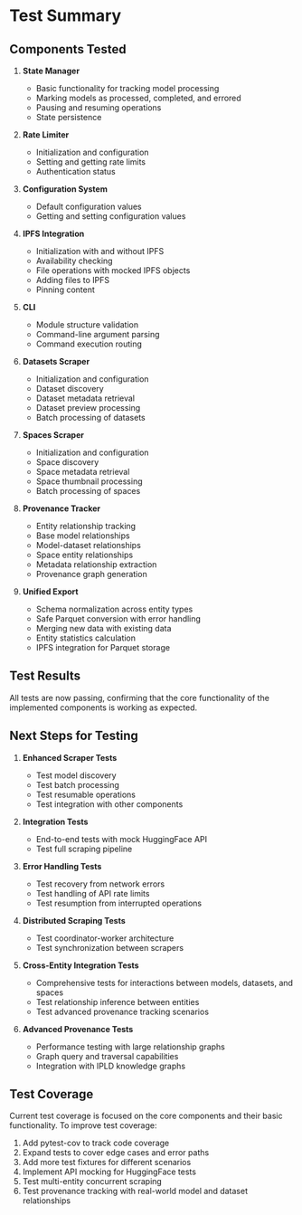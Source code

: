 # Test Summary

## Components Tested

1. **State Manager**
   - Basic functionality for tracking model processing
   - Marking models as processed, completed, and errored
   - Pausing and resuming operations
   - State persistence

2. **Rate Limiter**
   - Initialization and configuration
   - Setting and getting rate limits
   - Authentication status

3. **Configuration System**
   - Default configuration values
   - Getting and setting configuration values

4. **IPFS Integration**
   - Initialization with and without IPFS
   - Availability checking
   - File operations with mocked IPFS objects
   - Adding files to IPFS
   - Pinning content

5. **CLI**
   - Module structure validation
   - Command-line argument parsing
   - Command execution routing

6. **Datasets Scraper**
   - Initialization and configuration
   - Dataset discovery
   - Dataset metadata retrieval
   - Dataset preview processing
   - Batch processing of datasets

7. **Spaces Scraper**
   - Initialization and configuration
   - Space discovery
   - Space metadata retrieval
   - Space thumbnail processing
   - Batch processing of spaces

8. **Provenance Tracker**
   - Entity relationship tracking
   - Base model relationships
   - Model-dataset relationships
   - Space entity relationships
   - Metadata relationship extraction
   - Provenance graph generation

9. **Unified Export**
   - Schema normalization across entity types
   - Safe Parquet conversion with error handling
   - Merging new data with existing data
   - Entity statistics calculation
   - IPFS integration for Parquet storage

## Test Results

All tests are now passing, confirming that the core functionality of the implemented components is working as expected.

## Next Steps for Testing

1. **Enhanced Scraper Tests**
   - Test model discovery
   - Test batch processing
   - Test resumable operations
   - Test integration with other components

2. **Integration Tests**
   - End-to-end tests with mock HuggingFace API
   - Test full scraping pipeline

3. **Error Handling Tests**
   - Test recovery from network errors
   - Test handling of API rate limits
   - Test resumption from interrupted operations

4. **Distributed Scraping Tests**
   - Test coordinator-worker architecture
   - Test synchronization between scrapers

5. **Cross-Entity Integration Tests**
   - Comprehensive tests for interactions between models, datasets, and spaces
   - Test relationship inference between entities
   - Test advanced provenance tracking scenarios

6. **Advanced Provenance Tests**
   - Performance testing with large relationship graphs
   - Graph query and traversal capabilities
   - Integration with IPLD knowledge graphs

## Test Coverage

Current test coverage is focused on the core components and their basic functionality. To improve test coverage:

1. Add pytest-cov to track code coverage
2. Expand tests to cover edge cases and error paths
3. Add more test fixtures for different scenarios
4. Implement API mocking for HuggingFace tests
5. Test multi-entity concurrent scraping
6. Test provenance tracking with real-world model and dataset relationships